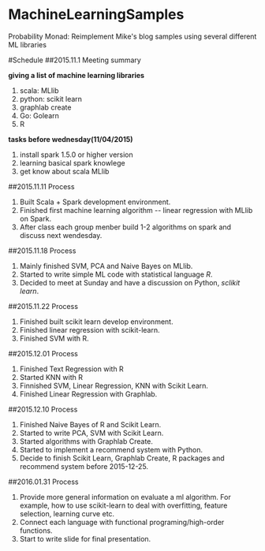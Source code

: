 # MachineLearningSamples
Probability Monad: Reimplement Mike's blog samples using several different ML libraries

#Schedule
##2015.11.1 Meeting summary

**giving a list of machine learning libraries**

1. scala: MLlib
2. python: scikit learn 
3. graphlab create
4. Go:    Golearn
5. R

**tasks before wednesday(11/04/2015)**

1. install spark 1.5.0 or higher version
2. learning basical spark knowlege
3. get know about scala MLlib

##2015.11.11 Process

1. Built Scala + Spark development environment.
2. Finished first machine learning algorithm -- linear regression with MLlib on Spark.
3. After class each group menber build 1-2 algorithms on spark and discuss next wendesday.

##2015.11.18 Process

1. Mainly finished SVM, PCA and Naive Bayes on MLlib.
2. Started to write simple ML code with statistical language *R*.
3. Decided to meet at Sunday and have a discussion on Python, *sclikit learn*.

##2015.11.22 Process

1. Finished built scikit learn develop environment.
2. Finished linear regression with scikit-learn.
3. Finished SVM with R.

##2015.12.01 Process

1. Finished Text Regression with R
2. Started KNN with R
3. Finnished SVM, Linear Regression, KNN with Scikit Learn.
4. Finished Linear Regression with Graphlab.

##2015.12.10 Process

1. Finished Naive Bayes of R and Scikit Learn.
2. Started to write PCA, SVM with Scikit Learn.
3. Started algorithms with Graphlab Create.
4. Started to implement a recommend system with Python.
5. Decide to finish Scikit Learn, Graphlab Create, R packages and recommend system before 2015-12-25.

##2016.01.31 Process

1. Provide more general information on evaluate a ml algorithm. For example, how to use scikit-learn to deal with overfitting, feature selection, learning curve etc.
2. Connect each language with functional programing/high-order functions.
3. Start to write slide for final presentation.